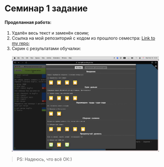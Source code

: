 # Семинар 1 задание


#### Проделанная работа:</br>
1) Удалён весь текст и заменён своим;
2) Ссылка на мой репозиторий с кодом из прошлого семестра: [Link to my repo](https://github.com/BoT-TEMA/inf2sem);
3) Скрин с результатами обучалки: </br></br>![pic.me](Obuchalka.PNG)

>PS: Надеюсь, что всё ОК:)
